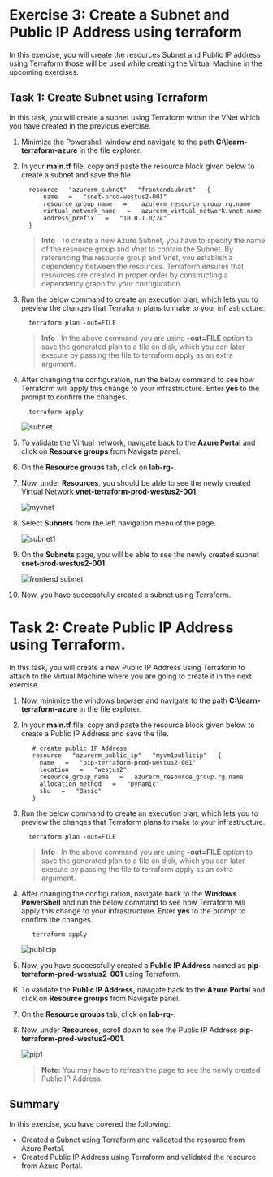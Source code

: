 # Exercise 3: Create a Subnet and Public IP Address using terraform

In this exercise, you will create the resources Subnet and Public IP address using Terraform those will be used while creating the Virtual Machine in the upcoming exercises.


## Task 1: Create Subnet using Terraform

In this task, you will create a subnet using Terraform within the VNet which you have created in the previous exercise.


1. Minimize the Powershell window and navigate to the path **C:\learn-terraform-azure** in the file explorer.

1. In your **main.tf** file, copy and paste the resource block given below to create a subnet and save the file.

   ```
     resource   "azurerm_subnet"   "frontendsubnet"   { 
         name   =   "snet-prod-westus2-001" 
         resource_group_name   =    azurerm_resource_group.rg.name 
         virtual_network_name   =   azurerm_virtual_network.vnet.name 
         address_prefix   =   "10.0.1.0/24" 
     } 
   ```
   > **Info** : To create a new Azure Subnet, you have to specify the name of the resource group and Vnet to contain the Subnet. By referencing the resource group and Vnet, you establish a dependency between the resources. Terraform ensures that resources are created in proper order by constructing a dependency graph for your configuration.

1. Run the below command to create an execution plan, which lets you to preview the changes that Terraform plans to make to your infrastructure. 

    ```
      terraform plan -out=FILE
    ```
    
    > **Info :**  In the above command you are using **-out=FILE** option to save the generated plan to a file on disk, which you can later execute by passing the file to terraform apply as an extra argument. 

1. After changing the configuration, run the below command to see how Terraform will apply this change to your infrastructure. Enter **yes** to the prompt to confirm the changes.

    ```
      terraform apply
    ```
 
   ![subnet](../Terraform/media/snet.png)
   
1. To validate the Virtual network, navigate back to the **Azure Portal** and click on **Resource groups** from Navigate panel.

1. On the **Resource groups** tab, click on **lab-rg-<inject key="DeploymentID" enableCopy="false"/>**.

1. Now, under **Resources**, you should be able to see the newly created Virtual Network **vnet-terraform-prod-westus2-001**.

    ![myvnet](../Terraform/media/vnetprod.png)
    
1. Select **Subnets** from the left navigation menu of the page.

    ![subnet1](../Terraform/media/subnets.png)
    
1. On the **Subnets** page, you will be able to see the newly created subnet **snet-prod-westus2-001**.

    ![frontend subnet](../Terraform/media/snet1.png)
    
1. Now, you have successfully created a subnet using Terraform.


# Task 2: Create Public IP Address using Terraform.

In this task, you will create a new Public IP Address using Terraform to attach to the Virtual Machine where you are going to create it in the next exercise.

     
1. Now, minimize the windows browser and navigate to the path **C:\learn-terraform-azure** in the file explorer.

1. In your **main.tf** file, copy and paste the resource block given below to create a Public IP Address and save the file.

     ```
        # create public IP Address
        resource   "azurerm_public_ip"   "myvm1publicip"   { 
          name   =   "pip-terraform-prod-westus2-001" 
          location   =   "westus2" 
          resource_group_name   =   azurerm_resource_group.rg.name 
          allocation_method   =   "Dynamic" 
          sku   =   "Basic" 
        }
      ```
      
1. Run the below command to create an execution plan, which lets you to preview the changes that Terraform plans to make to your infrastructure. 

    ```
      terraform plan -out=FILE
    ```
    
    > **Info :**  In the above command you are using **-out=FILE** option to save the generated plan to a file on disk, which you can later execute by passing the file to terraform apply as an extra argument. 
      
1. After changing the configuration, navigate back to the **Windows PowerShell** and run the below command to see how Terraform will apply this change to your infrastructure. Enter **yes** to the prompt to confirm the changes.

    ```
       terraform apply
    ```
    
      ![publicip](../Terraform/media/pip1.png)
      
1. Now, you have successfully created a **Public IP Address** named as **pip-terraform-prod-westus2-001** using Terraform.

1. To validate the **Public IP Address**, navigate back to the **Azure Portal** and click on **Resource groups** from Navigate panel.

1. On the **Resource groups** tab, click on **lab-rg-<inject key="DeploymentID" enableCopy="false"/>**.

1. Now, under **Resources**, scroll down to see the Public IP Address **pip-terraform-prod-westus2-001**.

     ![pip1](../Terraform/media/pipp.png)
     
     >**Note:** You may have to refresh the page to see the newly created Public IP Address.


## Summary

In this exercise, you have covered the following:

  - Created a Subnet using Terraform and validated the resource from Azure Portal.
  - Created Public IP Address using Terraform and validated the resource from Azure Portal.
